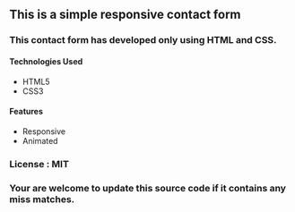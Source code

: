 ## This is a simple responsive contact form

### This contact form has developed only using HTML and CSS.

#### Technologies Used
* HTML5
* CSS3

#### Features
* Responsive
* Animated

### License : MIT

### Your are welcome to update this source code if it contains any miss matches.
